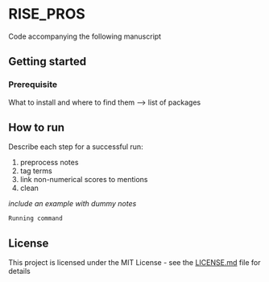 # RISE_PROS

Code accompanying the following manuscript

## Getting started


### Prerequisite
What to install and where to find them --> list of packages

## How to run
Describe each step for a successful run:
1. preprocess notes
2. tag terms
3. link non-numerical scores to mentions
4. clean

_include an example with dummy notes_

```
Running command
```

## License

This project is licensed under the MIT License - see the [LICENSE.md](LICENSE.md) file for details
